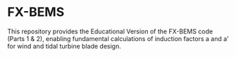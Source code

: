 # FX-BEMS
This repository provides the Educational Version of the FX-BEMS code (Parts 1 &amp; 2), enabling fundamental calculations of induction factors a and a' for wind and tidal turbine blade design.
